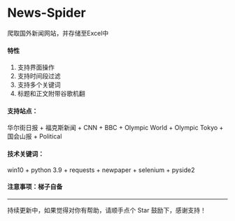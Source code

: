 # News-Spider
爬取国外新闻网站，并存储至Excel中

#### 特性
1. 支持界面操作
2. 支持时间段过滤
3. 支持多个关键词
4. 标题和正文附带谷歌机翻

#### 支持站点：
华尔街日报 + 福克斯新闻 + CNN + BBC + Olympic World + Olympic Tokyo + 国会山报 + Political

#### 技术关键词：
win10 + python 3.9 + requests + newpaper + selenium + pyside2

#### 注意事项：梯子自备

---
持续更新中，如果觉得对你有帮助，请顺手点个 Star 鼓励下，感谢支持！
